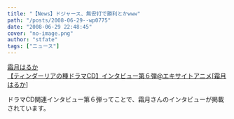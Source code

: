 ```yaml
---
title: "【News】ドジャース、無安打で勝利とかwww"
path: "/posts/2008-06-29--wp0775"
date: "2008-06-29 22:48:45"
cover: "no-image.png"
author: "stfate"
tags: ["ニュース"]
---
```


<style type="text/css">
<!--
p {white-space: pre-wrap};
-->
</style>

<a class="topics" href="http://blog.excite.co.jp/exanime/8210835/" target="_blank">霜月はるか 【ティンダーリアの種ドラマCD】インタビュー第６弾@エキサイトアニメ</a><span class="junre">[<a href="http://shimotsukin.com/" target="_blank">霜月はるか</a>]</span>
<div class="news">ドラマCD関連インタビュー第６弾ってことで、霜月さんのインタビューが掲載されています。</div>

